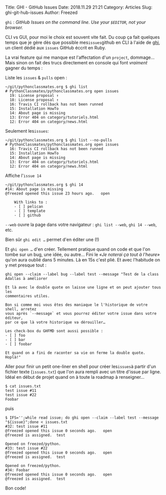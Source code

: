 Title: GHI - GitHub Issues
Date: 2018.11.29 21:21
Category: Articles
Slug: ghi-git-hub-issues
Author: Freezed


`ghi` : _GitHub Issues on the command line. Use your `$EDITOR`, not your browser._

CLI vs GUI, pour moi le choix est souvent vite fait. Du coup ça fait quelques temps que je gère dès que possible mes` issues `github en CLI à l'aide de [ghi](https://github.com/stephencelis/ghi), un client dédié aux `issues` GitHub éccrit en Ruby.

La vrai feature qui me manque est l'affectation d'un `project`, dommage… Mais sinon on fait des trucs directement en console qui font _vraiment_ gagner du temps :

Liste les `issues` & `pulls` open :

```shell
~/git/pythonclassmates.org $ ghi list
# PythonClassmates/pythonclassmates.org open issues
  19: License proposal ↑
  18: License proposal ↑
  16: Travis CI rollback has not been runned
  15: Installation HowTo
  14: About page is missing
  13: Error 404 on category/tutoriels.html
  12: Error 404 on category/news.html
```
Seulement les` issues `:

```shell
~/git/pythonclassmates.org $ ghi list --no-pulls
# PythonClassmates/pythonclassmates.org open issues
  16: Travis CI rollback has not been runned
  15: Installation HowTo
  14: About page is missing
  13: Error 404 on category/tutoriels.html
  12: Error 404 on category/news.html
```

Affiche l'`issue 14`
```shell
~/git/pythonclassmates.org $ ghi 14
#14: About page is missing
@freezed opened this issue 23 hours ago.   open

    With links to :
    - [ ] pelican
    - [ ] template
    - [ ] github

```

`--web` ouvre la page dans votre navigateur : `ghi list --web`, `ghi 14 --web`, etc.

Bien sûr `ghi edit …` permet d'en éditer une (!)

Et `ghi open …` d'en créer. Tellement pratique quand on code et que l'on tombe sur un bug, une idée, ou autre… Fini le _«Je noterai ça tout à l'heure»_ qu'on aura oublié dans 5 minutes. Là en 15s c'est plié. Et avec l'habitude on y met presque tout :

```shell
ghi open --claim --label bug --label test --message "Test de la class Adallas à améliorer

Et là avec le double quote on laisse une ligne et on peut ajouter tous les
commentaires utiles.

Bon si comme moi vous êtes des maniaque le l'historique de votre shell, arretez
vous après `--message` et vous pourrez éditer votre issue dans votre éditeur,
par ce que là votre historique va dérouiller…

Les check-box du GHFMD sont aussi possible :
- [ ] foo
- [ ] bar
- [ ] foobar

Et quand on a fini de raconter sa vie on ferme la double quote. Hoplà!"
```
Aller pour finir un petit one-liner en shell pour créer les` issues `à partir d'un fichier texte (`issues.txt`) que l'on aura rempli avec un titre d'issue par ligne. Idéal en début de projet quand on à toute la roadmap à renseigner…

```shell
$ cat issues.txt
test issue #11
test issue #22
Foobar
```
puis

```shell
$ IFS='';while read issue; do ghi open --claim --label test --message "${issue}";done < issues.txt
#32: test issue #11
@freezed opened this issue 0 seconds ago.   open
@freezed is assigned.  test

Opened on freezed/python.
#33: test issue #22
@freezed opened this issue 0 seconds ago.   open
@freezed is assigned.  test

Opened on freezed/python.
#34: Foobar
@freezed opened this issue 0 seconds ago.   open
@freezed is assigned.  test
```

Bon code!
